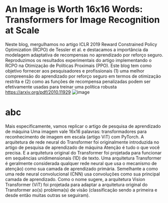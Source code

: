# An Image is Worth 16x16 Words: Transformers for Image Recognition at Scale
Neste blog, mergulhamos no artigo ICLR 2019 Reward Constrained Policy Optimization (RCPO) de Tessler et al. e destacamos a importância da modelagem adaptativa de recompensas no aprendizado por reforço seguro. Reproduzimos os resultados experimentais do artigo implementando o RCPO na Otimização de Políticas Proximais (PPO). Este blog tem como objetivo fornecer aos pesquisadores e profissionais (1) uma melhor compreensão do aprendizado por reforço seguro em termos de otimização restrita e (2) como as funções de recompensa penalizadas podem ser efetivamente usadas para treinar uma política robusta https://arxiv.org/pdf/2010.11929
![image](https://github.com/user-attachments/assets/f87cb646-8a58-4dd5-b814-b1eee75b0ddc)



# abc
Mais especificamente, vamos replicar o artigo de pesquisa de aprendizado de máquina Uma imagem vale 16x16 palavras: transformadores para reconhecimento de imagem em escala (artigo ViT) com PyTorch.
A arquitetura de rede neural do Transformer foi originalmente introduzida no artigo de pesquisa de aprendizado de máquina Atenção é tudo o que você precisa.
E a arquitetura original do Transformer foi projetada para funcionar em sequências unidimensionais (1D) de texto.
Uma arquitetura Transformer é geralmente considerada qualquer rede neural que usa o mecanismo de atenção) como sua camada de aprendizado primária. Semelhante a como uma rede neural convolucional (CNN) usa convoluções como sua principal camada de aprendizado.
Como o nome sugere, a arquitetura Vision Transformer (ViT) foi projetada para adaptar a arquitetura original do Transformer ao(s) problema(s) de visão (classificação sendo a primeira e desde então muitas outras se seguiram).

